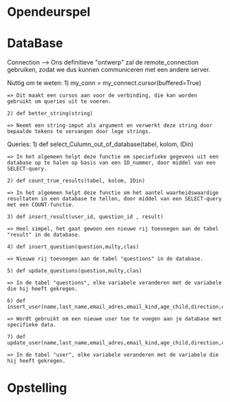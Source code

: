 # Opendeurspel

# DataBase
Connection --> Ons definitieve "ontwerp" zal de remote_connection gebruiken, zodat we dus kunnen communiceren met een andere server.

Nuttig om te weten: 
    1) my_conn = my_connect.cursor(buffered=True)
    
    => Dit maakt een cursos aan voor de verbinding, die kan worden gebruikt om queries uit te voeren.

    2) def better_string(string)

    => Neemt een string-imput als argument en verwerkt deze string door bepaalde tekens te vervangen door lege strings.

Queries:
    1) def select_Culumn_out_of_database(tabel, kolom, IDin)

    => In het algemeen helpt deze functie om speciefieke gegevens uit een database op te halen op basis van een ID_nummer, door middel van een SELECT-query.

    2) def count_true_results(tabel, kolom, IDin)

    => In het algemeen helpt deze functie om het aantel waarheidswaardige resultaten in een database te tellen, door middel van een SELECT-query met een COUNT-functie.

    3) def insert_result(user_id, question_id , result)

    => Heel simpel, het gaat gewoon een nieuwe rij toevoegen aan de tabel "result" in de database.

    4) def insert_question(question,multy,clas)

    => Nieuwe rij toevoegen aan de tabel "questions" in de database.

    5) def update_questions(question,multy,clas)

    => In de tabel "questions", elke variabele veranderen met de variabele die hij heeft gekregen.

    6) def insert_user(name,last_name,email_adres,email_kind,age_child,direction,contact,phone_number,code)

    => Wordt gebruikt om een nieuwe user toe te voegen aan je database met specifieke data.

    7) def update_user(name,last_name,email_adres,email_kind,age_child,direction,contact,phone_number,code)

    => In de tabel "user", elke variabele veranderen met de variabele die hij heeft gekregen.


# Opstelling

